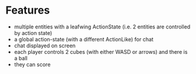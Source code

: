 # Features

- multiple entities with a leafwing ActionState (i.e. 2 entities are controlled by action state)
- a global action-state (with a different ActionLike) for chat
- chat displayed on screen
- each player controls 2 cubes (with either WASD or arrows) and there is a ball
- they can score